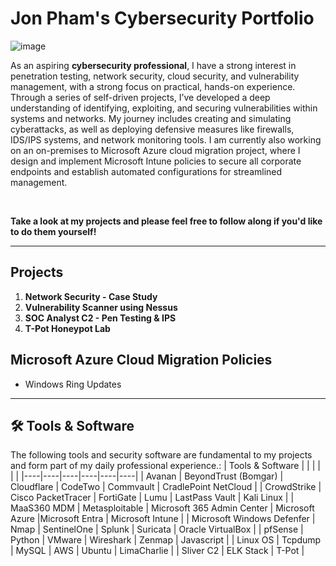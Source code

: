 # Jon Pham's Cybersecurity Portfolio 
![image](https://github.com/user-attachments/assets/e77073df-c6d2-4738-a536-d3c94149de7c)

As an aspiring **cybersecurity professional**, I have a strong interest in penetration testing, network security, cloud security, and vulnerability management, with a strong focus on practical, hands-on experience. Through a series of self-driven projects, I’ve developed a deep understanding of identifying, exploiting, and securing vulnerabilities within systems and networks. My journey includes creating and simulating cyberattacks, as well as deploying defensive measures like firewalls, IDS/IPS systems, and network monitoring tools. I am currently also working on an on-premises to Microsoft Azure cloud migration project, where I design and implement Microsoft Intune policies to secure all corporate endpoints and establish automated configurations for streamlined management. 

</br>

**Take a look at my projects and please feel free to follow along if you'd like to do them yourself!**

---

## Projects 
1. **Network Security - Case Study**
2. **Vulnerability Scanner using Nessus**
3. **SOC Analyst C2 - Pen Testing & IPS**
4. **T-Pot Honeypot Lab**

## Microsoft Azure Cloud Migration Policies
* Windows Ring Updates

---

## 🛠 Tools & Software
The following tools and security software are fundamental to my projects and form part of my daily professional experience.:
| Tools & Software |  |  |  |  |  |
|----|----|----|----|----|----|
| Avanan | BeyondTrust (Bomgar) | Cloudflare | CodeTwo | Commvault | CradlePoint NetCloud |
| CrowdStrike | Cisco PacketTracer | FortiGate | Lumu | LastPass Vault | Kali Linux |
| MaaS360 MDM | Metasploitable | Microsoft 365 Admin Center | Microsoft Azure |Microsoft Entra | Microsoft Intune |
| Microsoft Windows Defenfer | Nmap | SentinelOne | Splunk | Suricata | Oracle VirtualBox |
| pfSense | Python | VMware | Wireshark | Zenmap | Javascript |
| Linux OS | Tcpdump | MySQL | AWS | Ubuntu | LimaCharlie |
| Sliver C2 | ELK Stack | T-Pot |
